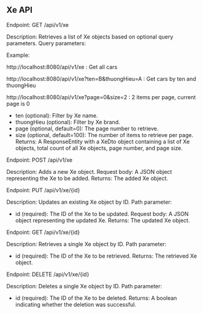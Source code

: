 ## **Xe API**

Endpoint: GET /api/v1/xe 

Description: Retrieves a list of Xe objects based on optional query parameters. Query parameters:

Example: 

http://localhost:8080/api/v1/xe : Get all cars

http://localhost:8080/api/v1/xe?ten=B&thuongHieu=A : Get cars by ten and thuongHieu

http://localhost:8080/api/v1/xe?page=0&size=2 : 2 items per page, current page is 0

-   ten (optional): Filter by Xe name.
-   thuongHieu (optional): Filter by Xe brand.
-   page (optional, default=0): The page number to retrieve.
-   size (optional, default=100): The number of items to retrieve per page. Returns: A ResponseEntity with a XeDto object containing a list of Xe objects, total count of all Xe objects, page number, and page size.

Endpoint: POST /api/v1/xe 

Description: Adds a new Xe object. Request body: A JSON object representing the Xe to be added. Returns: The added Xe object.

Endpoint: PUT /api/v1/xe/{id} 

Description: Updates an existing Xe object by ID. Path parameter:

-   id (required): The ID of the Xe to be updated. Request body: A JSON object representing the updated Xe. Returns: The updated Xe object.

Endpoint: GET /api/v1/xe/{id} 

Description: Retrieves a single Xe object by ID. Path parameter:

-   id (required): The ID of the Xe to be retrieved. Returns: The retrieved Xe object.

Endpoint: DELETE /api/v1/xe/{id} 

Description: Deletes a single Xe object by ID. Path parameter:

-   id (required): The ID of the Xe to be deleted. Returns: A boolean indicating whether the deletion was successful.
